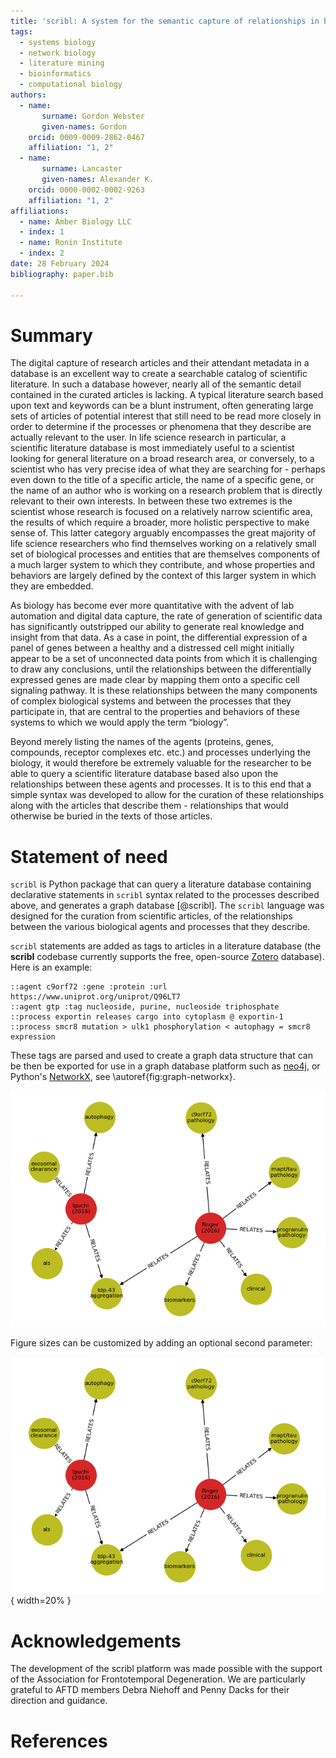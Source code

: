 ```yaml
---
title: 'scribl: A system for the semantic capture of relationships in biological literature'
tags:
  - systems biology
  - network biology
  - literature mining
  - bioinformatics
  - computational biology
authors:
  - name:
       surname: Gordon Webster
       given-names: Gordon
    orcid: 0009-0009-2862-0467
    affiliation: "1, 2"
  - name:
       surname: Lancaster
       given-names: Alexander K.
    orcid: 0000-0002-0002-9263
    affiliation: "1, 2"
affiliations:
  - name: Amber Biology LLC
  - index: 1
  - name: Ronin Institute
  - index: 2
date: 28 February 2024
bibliography: paper.bib

---
```


# Summary

The digital capture of research articles and their attendant metadata
in a database is an excellent way to create a searchable catalog of
scientific literature. In such a database however, nearly all of the
semantic detail contained in the curated articles is lacking. A
typical literature search based upon text and keywords can be a blunt
instrument, often generating large sets of articles of potential
interest that still need to be read more closely in order to determine
if the processes or phenomena that they describe are actually relevant
to the user. In life science research in particular, a scientific
literature database is most immediately useful to a scientist looking
for general literature on a broad research area, or conversely, to a
scientist who has very precise idea of what they are searching for -
perhaps even down to the title of a specific article, the name of a
specific gene, or the name of an author who is working on a research
problem that is directly relevant to their own interests. In between
these two extremes is the scientist whose research is focused on a
relatively narrow scientific area, the results of which require a
broader, more holistic perspective to make sense of. This latter
category arguably encompasses the great majority of life science
researchers who find themselves working on a relatively small set of
biological processes and entities that are themselves components of a
much larger system to which they contribute, and whose properties and
behaviors are largely defined by the context of this larger system in
which they are embedded.

As biology has become ever more quantitative with the advent of lab
automation and digital data capture, the rate of generation of
scientific data has significantly outstripped our ability to generate
real knowledge and insight from that data. As a case in point, the
differential expression of a panel of genes between a healthy and a
distressed cell might initially appear to be a set of unconnected data
points from which it is challenging to draw any conclusions, until the
relationships between the differentially expressed genes are made
clear by mapping them onto a specific cell signaling pathway. It is
these relationships between the many components of complex biological
systems and between the processes that they participate in, that are
central to the properties and behaviors of these systems to which we
would apply the term “biology”.

Beyond merely listing the names of the agents (proteins, genes,
compounds, receptor complexes etc. etc.) and processes underlying the
biology, it would therefore be extremely valuable for the researcher
to be able to query a scientific literature database based also upon
the relationships between these agents and processes. It is to this
end that a simple syntax was developed to allow for the curation of
these relationships along with the articles that describe them -
relationships that would otherwise be buried in the texts of those
articles.

# Statement of need

`scribl` is Python package that can query a literature database
containing declarative statements in `scribl` syntax related to the
processes described above, and generates a graph database [@scribl].
The `scribl` language was designed for the curation from scientific
articles, of the relationships between the various biological agents
and processes that they describe.

`scribl` statements are added as tags to articles in a literature
database (the **scribl** codebase currently supports the free,
open-source [Zotero](https://www.zotero.org/) database).  Here is an
example:

```
::agent c9orf72 :gene :protein :url https://www.uniprot.org/uniprot/Q96LT7
::agent gtp :tag nucleoside, purine, nucleoside triphosphate
::process exportin releases cargo into cytoplasm @ exportin-1
::process smcr8 mutation > ulk1 phosphorylation < autophagy = smcr8 expression
```

These tags are
parsed and used to create a graph data structure that can be then be
exported for use in a graph database platform such as
[neo4j](https://neo4j.com), or Python's
[NetworkX](https://networkx.org/), see \autoref{fig:graph-networkx}.


![Visualization of scribl database via NetworkX.\label{fig:graph-networkx}](../graphdb-visual.png)

Figure sizes can be customized by adding an optional second parameter:

![Visualization of scribl database via NetworkX.\label{fig:graph-networkx}](../graphdb-visual.png){ width=20% }

# Acknowledgements

The development of the scribl platform was made possible with the
support of the Association for Frontotemporal Degeneration. We are
particularly grateful to AFTD members Debra Niehoff and Penny Dacks
for their direction and guidance.

# References

